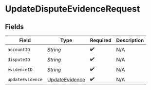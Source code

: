 # UpdateDisputeEvidenceRequest


## Fields

| Field                                                       | Type                                                        | Required                                                    | Description                                                 |
| ----------------------------------------------------------- | ----------------------------------------------------------- | ----------------------------------------------------------- | ----------------------------------------------------------- |
| `accountID`                                                 | *String*                                                    | :heavy_check_mark:                                          | N/A                                                         |
| `disputeID`                                                 | *String*                                                    | :heavy_check_mark:                                          | N/A                                                         |
| `evidenceID`                                                | *String*                                                    | :heavy_check_mark:                                          | N/A                                                         |
| `updateEvidence`                                            | [UpdateEvidence](../../models/components/UpdateEvidence.md) | :heavy_check_mark:                                          | N/A                                                         |